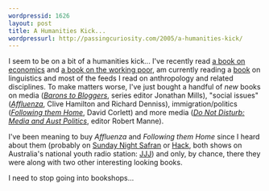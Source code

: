 ```yaml
---
wordpressid: 1626
layout: post
title: A Humanities Kick...
wordpressurl: http://passingcuriosity.com/2005/a-humanities-kick/
---
```


<!-- TODO -->

I seem to be on a bit of a humanities kick... I've recently read <a
href="http://troacss.blogspot.com/2005/07/more-freakonomics.html">a book on
economics</a> and <a
href="http://troacss.blogspot.com/2005/04/dirt-cheap.html">a book on the
working poor</a>, am currently reading a <a
href="http://www.cambridge.org/uk/catalogue/catalogue.asp?isbn=0521626544">book</a>
on linguistics and most of the feeds I read on anthropology and related
disciplines. To make matters worse, I've just bought a handful of *new* books
on media (<a href="http://www.mup.unimelb.edu.au/catalogue/0-522-85207-6.html"
style="font-style: italic;">Barons to Bloggers</a>, series editor Jonathan
Mills), "social issues" (<a
href="http://www.allenandunwin.com/Shopping/ProductDetails.aspx?ISBN=1741146712"
style="font-style: italic;">Affluenza</a>, Clive Hamilton and Richard Denniss),
immigration/politics (<a
href="http://www.panmacmillan.com.au/display_title.asp?ISBN=0975076965&Author=Corlett,%20David"
style="font-style: italic;">Following them Home</a>, David Corlett) and more
media (<a
href="http://www.panmacmillan.com.au/display_title.asp?ISBN=0975076949&Author=Manne,%20Robert%20(Ed)"
style="font-style: italic;">Do Not Disturb: Media and Aust Politics</a>, editor
Robert Manne).

I've been meaning to buy *Affluenza* and *Following them Home* since I heard
about them (probably on <a href="http://www.triplej.net.au/safran/">Sunday
Night Safran</a> or <a href="http://www.triplej.net.au/hack/">Hack</a>, both
shows on Australia's national youth radio station: <a
href="http://www.triplej.net.au/">JJJ</a>) and only, by chance, there they were
along with two other interesting looking books.

I need to stop going into bookshops...

